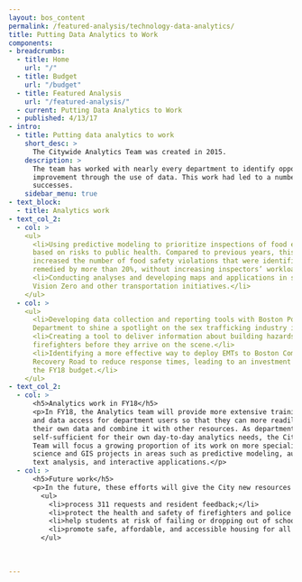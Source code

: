 ```yaml
---
layout: bos_content
permalink: /featured-analysis/technology-data-analytics/
title: Putting Data Analytics to Work
components:
- breadcrumbs:
  - title: Home
    url: "/"
  - title: Budget
    url: "/budget"
  - title: Featured Analysis
    url: "/featured-analysis/"
  - current: Putting Data Analytics to Work
  - published: 4/13/17
- intro:
  - title: Putting data analytics to work
    short_desc: >
      The Citywide Analytics Team was created in 2015.
    description: >
      The team has worked with nearly every department to identify opportunities for 
      improvement through the use of data. This work had led to a number of 
      successes.
    sidebar_menu: true
- text_block:
  - title: Analytics work
- text_col_2:
  - col: >
    <ul>
      <li>Using predictive modeling to prioritize inspections of food establishments 
      based on risks to public health. Compared to previous years, this program 
      increased the number of food safety violations that were identified and 
      remedied by more than 20%, without increasing inspectors’ workloads.</li>
      <li>Conducting analyses and developing maps and applications in support of 
      Vision Zero and other transportation initiatives.</li>
    </ul>
  - col: >
    <ul>
      <li>Developing data collection and reporting tools with Boston Police 
      Department to shine a spotlight on the sex trafficking industry in Boston.</li>
      <li>Creating a tool to deliver information about building hazards to 
      firefighters before they arrive on the scene.</li>
      <li>Identifying a more effective way to deploy EMTs to Boston Common and 
      Recovery Road to reduce response times, leading to an investment in 
      the FY18 budget.</li>
    </ul>  
- text_col_2:
  - col: >
      <h5>Analytics work in FY18</h5>
      <p>In FY18, the Analytics team will provide more extensive training, licensing, 
      and data access for department users so that they can more readily work with 
      their own data and combine it with other resources. As departments become more 
      self-sufficient for their own day-to-day analytics needs, the Citywide Analytics 
      Team will focus a growing proportion of its work on more specialized data 
      science and GIS projects in areas such as predictive modeling, automated 
      text analysis, and interactive applications.</p>
  - col: >
      <h5>Future work</h5>
      <p>In the future, these efforts will give the City new resources to more efficiently:</p>
        <ul>
          <li>process 311 requests and resident feedback;</li>
          <li>protect the health and safety of firefighters and police officers;</li>
          <li>help students at risk of failing or dropping out of school; and</li>
          <li>promote safe, affordable, and accessible housing for all residents.</li>
        </ul>
  
    
    
---
```

